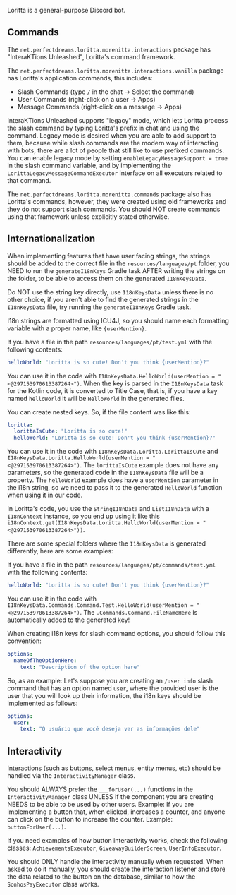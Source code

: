 Loritta is a general-purpose Discord bot.

## Commands

The `net.perfectdreams.loritta.morenitta.interactions` package has "InteraKTions Unleashed", Loritta's command framework.

The `net.perfectdreams.loritta.morenitta.interactions.vanilla` package has Loritta's application commands, this includes:
* Slash Commands (type `/` in the chat -> Select the command)
* User Commands (right-click on a user -> Apps)
* Message Commands (right-click on a message -> Apps)

InteraKTions Unleashed supports "legacy" mode, which lets Loritta process the slash command by typing Loritta's prefix in chat and using the command. Legacy mode is desired when you are able to add support to them, because while slash commands are the modern way of interacting with bots, there are a lot of people that still like to use prefixed commands. You can enable legacy mode by setting `enableLegacyMessageSupport = true` in the slash command variable, and by implementing the `LorittaLegacyMessageCommandExecutor` interface on all executors related to that command.

The `net.perfectdreams.loritta.morenitta.commands` package also has Loritta's commands, however, they were created using old frameworks and they do not support slash commands. You should NOT create commands using that framework unless explicitly stated otherwise.

## Internationalization

When implementing features that have user facing strings, the strings should be added to the correct file in the `resources/languages/pt` folder, you NEED to run the `generateI18nKeys` Gradle task AFTER writing the strings on the folder, to be able to access them on the generated `I18nKeysData`.

Do NOT use the string key directly, use `I18nKeysData` unless there is no other choice, if you aren't able to find the generated strings in the `I18nKeysData` file, try running the `generateI18nKeys` Gradle task.

I18n strings are formatted using ICU4J, so you should name each formatting variable with a proper name, like `{userMention}`.

If you have a file in the path `resources/languages/pt/test.yml` with the following contents:

```yml
helloWorld: "Loritta is so cute! Don't you think {userMention}?"
```

You can use it in the code with `I18nKeysData.HelloWorld(userMention = "<@297153970613387264>")`. When the key is parsed in the `I18nKeysData` task for the Kotlin code, it is converted to Title Case, that is, if you have a key named `helloWorld` it will be `HelloWorld` in the generated files.

You can create nested keys. So, if the file content was like this:
```yml
loritta:
  lorittaIsCute: "Loritta is so cute!"
  helloWorld: "Loritta is so cute! Don't you think {userMention}?"
```

You can use it in the code with `I18nKeysData.Loritta.LorittaIsCute` and `I18nKeysData.Loritta.HelloWorld(userMention = "<@297153970613387264>")`. The `lorittaIsCute` example does not have any parameters, so the generated code in the `I18nKeysData` file will be a property. The `helloWorld` example does have a `userMention` parameter in the i18n string, so we need to pass it to the generated `HelloWorld` function when using it in our code.

In Loritta's code, you use the `StringI18nData` and `ListI18nData` with a `I18nContext` instance, so you end up using it like this `i18nContext.get(I18nKeysData.Loritta.HelloWorld(userMention = "<@297153970613387264>"))`.

There are some special folders where the `I18nKeysData` is generated differently, here are some examples:

If you have a file in the path `resources/languages/pt/commands/test.yml` with the following contents:

```yml
helloWorld: "Loritta is so cute! Don't you think {userMention}?"
```
You can use it in the code with `I18nKeysData.Commands.Command.Test.HelloWorld(userMention = "<@297153970613387264>")`. The `.Commands.Command.FileNameHere` is automatically added to the generated key!

When creating i18n keys for slash command options, you should follow this convention:

```yml
options:
  nameOfTheOptionHere:
    text: "Description of the option here"
```

So, as an example: Let's suppose you are creating an `/user info` slash command that has an option named `user`, where the provided user is the user that you will look up their information, the i18n keys should be implemented as follows:

```yml
options:
  user:
    text: "O usuário que você deseja ver as informações dele"
```

## Interactivity

Interactions (such as buttons, select menus, entity menus, etc) should be handled via the `InteractivityManager` class.

You should ALWAYS prefer the `___forUser(...)` functions in the `InteractivityManager` class UNLESS if the component you are creating NEEDS to be able to be used by other users. Example: If you are implementing a button that, when clicked, increases a counter, and anyone can click on the button to increase the counter. Example: `buttonForUser(...)`.

If you need examples of how button interactivity works, check the following classes: `AchievementsExecutor`, `GiveawayBuilderScreen`, `UserInfoExecutor`.

You should ONLY handle the interactivity manually when requested. When asked to do it manually, you should create the interaction listener and store the data related to the button on the database, similar to how the `SonhosPayExecutor` class works.